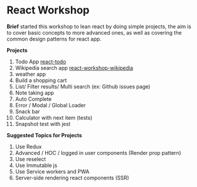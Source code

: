 # React Workshop
**Brief** started this workshop to lean react by doing simple projects, the aim is to cover basic concepts to more advanced ones, as well as covering the common design patterns for react app.


**Projects**
1. Todo App [react-todo](https://github.com/Mohamed-amin/react-todo)
1. Wikipedia search app  [react-workshop-wikipedia](https://github.com/Mohamed-amin/react-workshop-wikipedia)
1. weather app
1. Build a shopping cart
1. List/ Filter results/ Multi search (ex: Github issues page)
1. Note taking app
1. Auto Complete
1. Error / Modal / Global Loader
1. Snack bar
1. Calculator with next item (tests)
1. Snapshot test with jest

**Suggested Topics for Projects**
1. Use Redux
1. Advanced / HOC / logged in user components (Render prop pattern)
1. Use reselect
1. Use Immutable js
1. Use Service workers and PWA
1. Server-side rendering react components (SSR)
